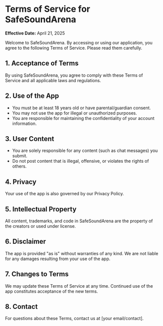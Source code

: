 # Terms of Service for SafeSoundArena

**Effective Date:** April 21, 2025

Welcome to SafeSoundArena. By accessing or using our application, you agree to the following Terms of Service. Please read them carefully.

## 1. Acceptance of Terms
By using SafeSoundArena, you agree to comply with these Terms of Service and all applicable laws and regulations.

## 2. Use of the App
- You must be at least 18 years old or have parental/guardian consent.
- You may not use the app for illegal or unauthorized purposes.
- You are responsible for maintaining the confidentiality of your account information.

## 3. User Content
- You are solely responsible for any content (such as chat messages) you submit.
- Do not post content that is illegal, offensive, or violates the rights of others.

## 4. Privacy
Your use of the app is also governed by our Privacy Policy.

## 5. Intellectual Property
All content, trademarks, and code in SafeSoundArena are the property of the creators or used under license.

## 6. Disclaimer
The app is provided "as is" without warranties of any kind. We are not liable for any damages resulting from your use of the app.

## 7. Changes to Terms
We may update these Terms of Service at any time. Continued use of the app constitutes acceptance of the new terms.

## 8. Contact
For questions about these Terms, contact us at [your email/contact].
